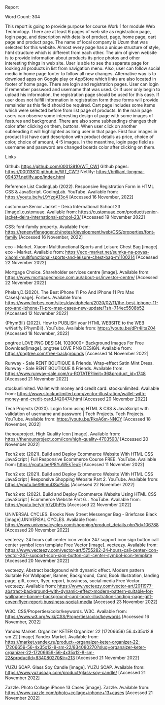 Report

Word Count: 304

This report is going to provide purpose for course Work 1 for module Web Technology. 
There are at least 6 pages of web site as registration page, login page, and description 
with details of product, page, home page, cart page and product page. 
The name of local company is Uzum that was selected for this website. 
Almost every page has a unique structure of style, html structure which is different from each other. 
The aim of given website is to provide information about products its price photos and other interesting things in web site. 
User is able to see the separate page for looking all products in list from navigation menu. 
Also, user can follow social media in home page footer to follow all new changes. 
Alternative way is to download apps on Google play or AppStore which links are also located in footer of home page. 
There are login and registration pages. User can login if remember password and username that was used. 
Or If user only begin to upload his information, the registration page should be used for this case. 
If user does not fulfill information in registration form these forms will provide remainder as this field should be required. 
Cart page includes some items which were selected before from list page of products. 
In the main page users can observe some interesting design of page with some images of features and background. 
There are also some subheadings changes their color after clicking on them, buttons. 
When user click on another subheading it will highlighted as long user in that page. First four images 
in product list have card description with product details as price, choice of color, choice of amount, 4-5 images. 
In the meantime, login page field as username and password are changed boards color after clicking on them.

Links

Github: https://github.com/00013810/WT_CW1 
Github pages: https://00013810.github.io/WT_CW1/ 
Netlify: https://brilliant-longma-09437f.netlify.app/index.html 


Reference List
CodingLab (2022). Responsive Registration Form in HTML CSS & JavaScript. CodingLab. YouTube. Available from: https://youtu.be/wL9YzgA13c4 [Accessed 16 November, 2022]

customuae.Senior Jacket – Deira International School 23 [image].customuae. Available from: https://customuae.com/product/senior-jacket-deira-international-school-23/ [Accessed 19 November 2022]

CSS: font-family property. Available from: https://renenyffenegger.ch/notes/development/web/CSS/properties/font-family [Accessed 16 November, 2022]

eco - Market. Xiaomi Multifunctional Sports and Leisure Chest Bag [image]. eco - Market. Available from: https://eco-market.net/sumka-na-poyas-xiaomi-multifunctional-sports-and-leisure-chest-bag-m1100214  [Accessed 22 November 2022]

Mortgage Choice. Shareholder services centre [image]. Available from: https://www.mortgagechoice.com.au/about-us/investor-centre/ [Accessed 22 November 2022]

Phelan,D.(2020). The Best iPhone 11 Pro And iPhone 11 Pro Max Cases[image]. Forbes. Available from: https://www.forbes.com/sites/davidphelan/2020/02/11/the-best-iphone-11-pro-and-iphone-11-pro-max-cases-new-update/?sh=714ec5508b52 [Accessed 12 November 2022]

{PhymBil} (2022). How to PUBLISH your HTML WEBSITE to the WEB w/Netify.{PhymBil}. YouTube. Available from: https://youtu.be/dPr4iItaZ04 [Accessed 18 November, 2022]

pngtree LOVE PNG DESIGN. 1020000+ Background Images For Free Download[image]. pngtree LOVE PNG DESIGN. Available from: https://pngtree.com/free-backgrounds [Accessed 14 November 2022]

Runway - Sale RENT BOUTIQUE & Friends. Wrap-effect Satin Mint Dress. Runway - Sale RENT BOUTIQUE & Friends. Available from: https://www.runway-sale.com/ru-ROTATE?limit=36&product_id=1748 [Accessed 21 November 2022]

stockunlimited. Wallet with money and credit card. stockunlimited. Available from: https://www.stockunlimited.com/vector-illustration/wallet-with-money-and-credit-card_1420474.html [Accessed 20 November 2022]

Tech Projects (2020). Login form using HTML & CSS & JavaScript with validation of username and password | Tech Projects. Tech Projects. YouTube. Available from: https://youtu.be/PkxA6m-NNCY [Accessed 18 November, 2022]

thenouproject. High Quality Icon [image]. Available from: https://thenounproject.com/icon/high-quality-4703590/ [Accessed 20 November 2022]

Tech2 etc (2021). Build and Deploy Ecommerce Website With HTML CSS JavaScript | Full Responsive Ecommerce Course FREE. YouTube. Available from: https://youtu.be/P8YuWEkTeuE [Accessed 11 November 2022]

Tech2 etc (2021). Build and Deploy Ecommerce Website With HTML CSS JavaScript | Responsive Shopping Website Part 2. YouTube. Available from: https://youtu.be/99muDSuP55s [Accessed 22 November 2022]

Tech2 etc (2022). Build and Deploy Ecommerce Website Using HTML CSS JavaScript | Ecommerce Website Part 6. . YouTube. Available from: https://youtu.be/yVjh7zDhF9s [Accessed 22 November 2022]

UNIVERSAL CYCLES. Brooks New Street Messenger Bag - Briefcase Black [image].UNIVERSAL CYCLES. Available from: https://www.universalcycles.com/shopping/product_details.php?id=106788 [Accessed 20 November 2022]

vecteezy. 24 hours call center icon vector 247 support icon sign button call center symbol icon template Free Vector [image]. vecteezy. Available from: https://www.vecteezy.com/vector-art/5755282-24-hours-call-center-icon-vector-247-support-icon-sign-button-call-center-symbol-icon-template  [Accessed 20 November 2022]

vecteezy. Abstract background with dynamic effect. Modern pattern Suitable For Wallpaper, Banner, Background, Card, Book Illustration, landing page, gift, cover, flyer, report, bussiness, social media Free Vector. vecteezy. Available from: https://www.vecteezy.com/vector-art/2011977-abstract-background-with-dynamic-effect-modern-pattern-suitable-for-wallpaper-banner-background-card-book-illustration-landing-page-gift-cover-flyer-report-bussiness-social-media [Accessed 23 November 2022]

W3C. CSS/Properties/color/keywords. W3C. Available from: https://www.w3.org/wiki/CSS/Properties/color/keywords  [Accessed 16 November, 2022]

Yandex Market. Organizer KETER Organizer 22 (17206659) 56.4x35x12.8 sm 22 [image].Yandex Market. Available from: https://market.yandex.ru/product--organaizer-keter-organizer-22-17206659-56-4x35x12-8-sm-22/834080270?slug=organaizer-keter-organizer-22-17206659-56-4x35x12-8-sm-22&productId=834080270&lr=213 [Accessed 21 November 2022]

YUZU SOAP. Glass Soy Candle [image]. YUZU SOAP. Available from: https://www.yuzusoap.com/product/glass-soy-candle/ [Accessed 21 November 2022]

Zazzle. Photo Collage iPhone 13 Cases [image]. Zazzle. Available from: https://www.zazzle.com/photo+collage+iphone+13+cases [Accessed 21 November 2022]


